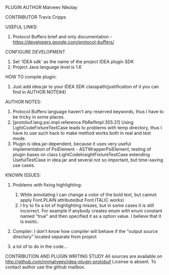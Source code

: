 PLUGIN AUTHOR
Matveev Nikolay

CONTRIBUTOR
Travis Cripps

USEFUL LINKS:
1. Protocol Buffers brief and only documentation -
   https://developers.google.com/protocol-buffers/

CONFIGURE DEVELOPMENT
1. Set 'IDEA sdk' as the name of the project IDEA plugin SDK
2. Project Java language level is 1.6

HOW TO compile plugin:
1. Just add idea.jar to your IDEA SDK classpath(justification of it you can find in AUTHOR NOTE#4)

AUTHOR NOTES:
1. Protocol Buffers language haven't any reserved keywords, thus I have to be tricky in some places.
2. [protobuf.lang.psi.impl.reference.PbRefImpl:355:21] Using LightCodeFixtureTextCase leads to problems with temp
   directory, thus I have to use such hack to make method works both in real and test mode.
3. Plugin is idea.jar-dependent, because it uses very useful implementation of PsiElement - ASTWrapperPsiElement,
   testing of plugin bases on class LightCodeInsightFixtureTestCase extending UsefulTestCase in idea.jar and several not
   so important, but time-saving use cases.

KNOWN ISSUES:
1. Problems with fixing highlighting:
    1. While annotating I can change a color of the bold text, but cannot apply Font.PLAIN attribute(but Font.ITALIC
       works)
    2. I try to fix a lot of highlighting misses, but in some cases it is still incorrect. For example if anybody
       creates enum with enum constant named "true" and then specified it as a option value. I believe that it is
       exotic.


2. Compiler:
    I don't know how compiler will behave if the "output source directory" located separate from project

3.  a lot of to do in the code...

CONTRIBUTION AND PLUGIN WRITING STUDY
All sources are available on http://github.com/nnmatveev/idea-plugin-protobuf
License is absent.
To contact author use the github mailbox.

